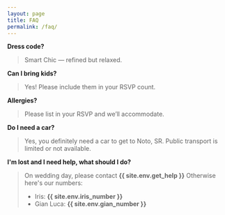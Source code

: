 ```yaml
---
layout: page
title: FAQ
permalink: /faq/
---
```


**Dress code?**
> Smart Chic — refined but relaxed.

**Can I bring kids?**
> Yes! Please include them in your RSVP count.

**Allergies?**
> Please list in your RSVP and we’ll accommodate.


**Do I need a car?**
>Yes, you definitely need a car to get to Noto, SR. Public transport is limited or not available.

**I'm lost and I need help, what should I do?**
>On wedding day, please contact **{{ site.env.get_help }}**
>Otherwise here's our numbers: 
>- Iris: **{{ site.env.iris_number }}**
>- Gian Luca: **{{ site.env.gian_number }}**
